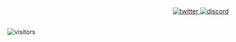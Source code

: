 <br>
<div align="right">
  <a href="https://twitter.com/headpatmonster">
    <img alt="twitter" src="https://github.com/kgpdx/kgpdx/blob/main/assets/icons8-twitter-50.png"/>
  </a>
  <a href="https://discord.gg/omggames">
    <img alt="discord" src="https://github.com/kgpdx/kgpdx/blob/main/assets/icons8-discord-50.png"/>
  </a>
</div>
<br>

![visitors](https://counter.headpatmonster.repl.co/get)

